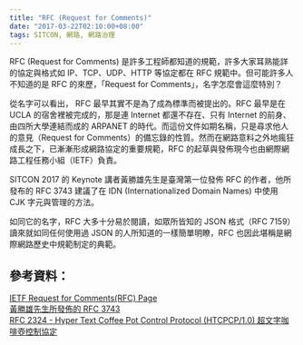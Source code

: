 ```yaml
---
title: "RFC (Request for Comments)"
date: "2017-03-22T02:10:00+08:00"
tags: SITCON, 網路, 網路治理
---
```


RFC (Request for Comments) 是許多工程師都知道的規範，許多大家耳熟能詳的協定與格式如 IP、TCP、UDP、HTTP 等協定都在 RFC 規範中。但可能許多人不知道的是 RFC 的來歷，「Request for Comments」，名字怎麼會這麼特別？

從名字可以看出， RFC 最早其實不是為了成為標準而被提出的。RFC 最早是在 UCLA 的宿舍裡被完成的，那是連 Internet 都還不存在、只有 Internet 的前身、由四所大學連結而成的 ARPANET 的時代。而這份文件如期名稱，只是尋求他人的意見（Request for Comments）的備忘錄的性質。然而在網路意料之外地瘋狂成長之下，已漸漸形成網路協定的重要規範，RFC 的起草與發佈現今也由網際網路工程任務小組（IETF）負責。

SITCON 2017 的 Keynote 講者黃勝雄先生是臺灣第一位發佈 RFC 的作者，他所發布的 RFC 3743 建議了在 IDN (Internationalized Domain Names) 中使用 CJK 字元與管理的方法。

如同它的名字，RFC 大多十分易於閱讀，如眾所皆知的 JSON 格式（RFC 7159）讀來就如同任何使用過 JSON 的人所知道的一樣簡單明瞭，RFC 也因此堪稱是網際網路歷史中規範制定的典範。
## 參考資料：
[ IETF Request for Comments(RFC) Page ]( https://www.ietf.org/rfc.html )  
[ 黃勝雄先生所發佈的 RFC 3743 ]( https://www.ietf.org/rfc/rfc3743.txt )  
[ RFC 2324 - Hyper Text Coffee Pot Control Protocol (HTCPCP/1.0) 超文字咖啡壺控制協定 ]( https://www.ietf.org/rfc/rfc2324.txt )
